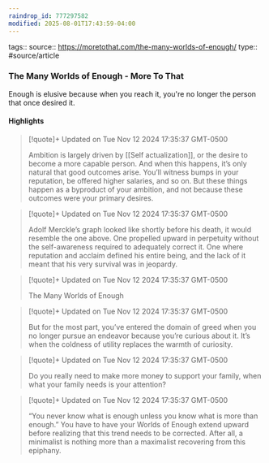 ```yaml
---
raindrop_id: 777297582
modified: 2025-08-01T17:43:59-04:00
---
```


tags::
source:: https://moretothat.com/the-many-worlds-of-enough/
type:: #source/article

### The Many Worlds of Enough - More To That

Enough is elusive because when you reach it, you're no longer the person that once desired it.

	
#### Highlights

> [!quote]+ Updated on Tue Nov 12 2024 17:35:37 GMT-0500
>
> Ambition is largely driven by [[Self actualization]], or the desire to become a more capable person. And when this happens, it’s only natural that good outcomes arise. You’ll witness bumps in your reputation, be offered higher salaries, and so on. But these things happen as a byproduct of your ambition, and not because these outcomes were your primary desires.

> [!quote]+ Updated on Tue Nov 12 2024 17:35:37 GMT-0500
>
> Adolf Merckle’s graph looked like shortly before his death, it would resemble the one above. One propelled upward in perpetuity without the self-awareness required to adequately correct it. One where reputation and acclaim defined his entire being, and the lack of it meant that his very survival was in jeopardy.

> [!quote]+ Updated on Tue Nov 12 2024 17:35:37 GMT-0500
>
> The Many Worlds of Enough

> [!quote]+ Updated on Tue Nov 12 2024 17:35:37 GMT-0500
>
> But for the most part, you’ve entered the domain of greed when you no longer pursue an endeavor because you’re curious about it. It’s when the coldness of utility replaces the warmth of curiosity.

> [!quote]+ Updated on Tue Nov 12 2024 17:35:37 GMT-0500
>
> Do you really need to make more money to support your family, when what your family needs is your attention?

> [!quote]+ Updated on Tue Nov 12 2024 17:35:37 GMT-0500
>
> “You never know what is enough unless you know what is more than enough.” You have to have your Worlds of Enough extend upward before realizing that this trend needs to be corrected. After all, a minimalist is nothing more than a maximalist recovering from this epiphany.
